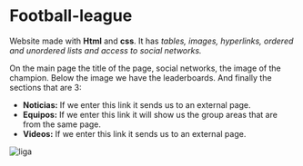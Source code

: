 # Football-league

Website made with **Html** and **css**. It has *tables, images, hyperlinks, ordered and unordered lists and access to social networks.*

On the main page the title of the page, social networks, the image of the champion. Below the image we have the leaderboards. And finally the sections that are 3:

* **Noticias:** If we enter this link it sends us to an external page.
* **Equipos:** If we enter this link it will show us the group areas that are from the same page.
* **Videos:** If we enter this link it sends us to an external page.

![liga](https://ugc.kn3.net/i/760x/http://upload.wikimedia.org/wikipedia/commons/thumb/3/3d/Escudo_Liga_Tucumana_de_Futbol.svg/413px-Escudo_Liga_Tucumana_de_Futbol.svg.png)
